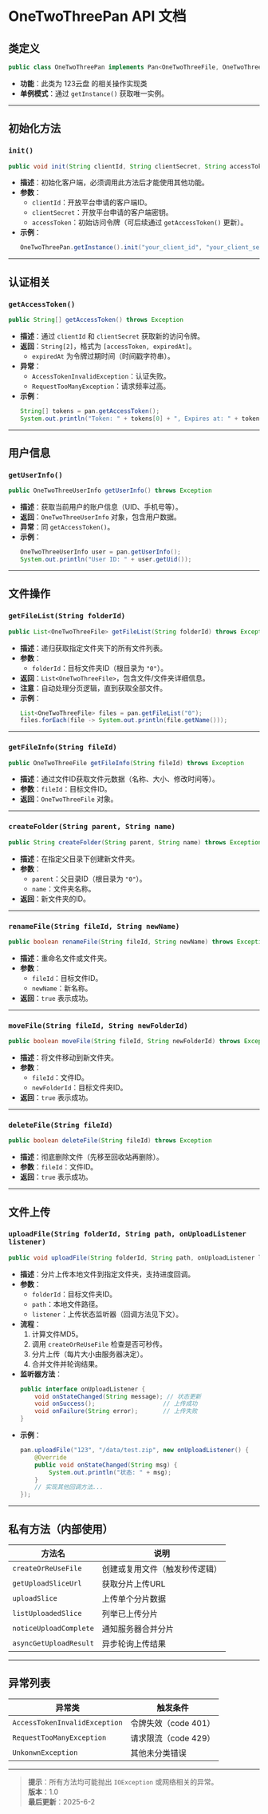 # OneTwoThreePan API 文档

## 类定义
```java
public class OneTwoThreePan implements Pan<OneTwoThreeFile, OneTwoThreeUserInfo>
```
- **功能**：此类为 123云盘 的相关操作实现类
- **单例模式**：通过 `getInstance()` 获取唯一实例。

---

## 初始化方法

### `init()`
```java
public void init(String clientId, String clientSecret, String accessToken)
```
- **描述**：初始化客户端，必须调用此方法后才能使用其他功能。
- **参数**：
    - `clientId`：开放平台申请的客户端ID。
    - `clientSecret`：开放平台申请的客户端密钥。
    - `accessToken`：初始访问令牌（可后续通过 `getAccessToken()` 更新）。
- **示例**：
  ```java
  OneTwoThreePan.getInstance().init("your_client_id", "your_client_secret", "initial_token");
  ```

---

## 认证相关

### `getAccessToken()`
```java
public String[] getAccessToken() throws Exception
```
- **描述**：通过 `clientId` 和 `clientSecret` 获取新的访问令牌。
- **返回**：`String[2]`，格式为 `[accessToken, expiredAt]`。
    - `expiredAt` 为令牌过期时间（时间戳字符串）。
- **异常**：
    - `AccessTokenInvalidException`：认证失败。
    - `RequestTooManyException`：请求频率过高。
- **示例**：
  ```java
  String[] tokens = pan.getAccessToken();
  System.out.println("Token: " + tokens[0] + ", Expires at: " + tokens[1]);
  ```

---

## 用户信息

### `getUserInfo()`
```java
public OneTwoThreeUserInfo getUserInfo() throws Exception
```
- **描述**：获取当前用户的账户信息（UID、手机号等）。
- **返回**：`OneTwoThreeUserInfo` 对象，包含用户数据。
- **异常**：同 `getAccessToken()`。
- **示例**：
  ```java
  OneTwoThreeUserInfo user = pan.getUserInfo();
  System.out.println("User ID: " + user.getUid());
  ```

---

## 文件操作

### `getFileList(String folderId)`
```java
public List<OneTwoThreeFile> getFileList(String folderId) throws Exception
```
- **描述**：递归获取指定文件夹下的所有文件列表。
- **参数**：
    - `folderId`：目标文件夹ID（根目录为 `"0"`）。
- **返回**：`List<OneTwoThreeFile>`，包含文件/文件夹详细信息。
- **注意**：自动处理分页逻辑，直到获取全部文件。
- **示例**：
  ```java
  List<OneTwoThreeFile> files = pan.getFileList("0");
  files.forEach(file -> System.out.println(file.getName()));
  ```

---

### `getFileInfo(String fileId)`
```java
public OneTwoThreeFile getFileInfo(String fileId) throws Exception
```
- **描述**：通过文件ID获取文件元数据（名称、大小、修改时间等）。
- **参数**：`fileId`：目标文件ID。
- **返回**：`OneTwoThreeFile` 对象。

---

### `createFolder(String parent, String name)`
```java
public String createFolder(String parent, String name) throws Exception
```
- **描述**：在指定父目录下创建新文件夹。
- **参数**：
    - `parent`：父目录ID（根目录为 `"0"`）。
    - `name`：文件夹名称。
- **返回**：新文件夹的ID。

---

### `renameFile(String fileId, String newName)`
```java
public boolean renameFile(String fileId, String newName) throws Exception
```
- **描述**：重命名文件或文件夹。
- **参数**：
    - `fileId`：目标文件ID。
    - `newName`：新名称。
- **返回**：`true` 表示成功。

---

### `moveFile(String fileId, String newFolderId)`
```java
public boolean moveFile(String fileId, String newFolderId) throws Exception
```
- **描述**：将文件移动到新文件夹。
- **参数**：
    - `fileId`：文件ID。
    - `newFolderId`：目标文件夹ID。
- **返回**：`true` 表示成功。

---

### `deleteFile(String fileId)`
```java
public boolean deleteFile(String fileId) throws Exception
```
- **描述**：彻底删除文件（先移至回收站再删除）。
- **参数**：`fileId`：文件ID。
- **返回**：`true` 表示成功。

---

## 文件上传

### `uploadFile(String folderId, String path, onUploadListener listener)`
```java
public void uploadFile(String folderId, String path, onUploadListener listener) throws Exception
```
- **描述**：分片上传本地文件到指定文件夹，支持进度回调。
- **参数**：
    - `folderId`：目标文件夹ID。
    - `path`：本地文件路径。
    - `listener`：上传状态监听器（回调方法见下文）。
- **流程**：
    1. 计算文件MD5。
    2. 调用 `createOrReUseFile` 检查是否可秒传。
    3. 分片上传（每片大小由服务器决定）。
    4. 合并文件并轮询结果。
- **监听器方法**：
  ```java
  public interface onUploadListener {
      void onStateChanged(String message); // 状态更新
      void onSuccess();                   // 上传成功
      void onFailure(String error);       // 上传失败
  }
  ```
- **示例**：
  ```java
  pan.uploadFile("123", "/data/test.zip", new onUploadListener() {
      @Override
      public void onStateChanged(String msg) {
          System.out.println("状态: " + msg);
      }
      // 实现其他回调方法...
  });
  ```

---

## 私有方法（内部使用）

| 方法名 | 说明 |
|--------|------|
| `createOrReUseFile` | 创建或复用文件（触发秒传逻辑） |
| `getUploadSliceUrl` | 获取分片上传URL |
| `uploadSlice` | 上传单个分片数据 |
| `listUploadedSlice` | 列举已上传分片 |
| `noticeUploadComplete` | 通知服务器合并分片 |
| `asyncGetUploadResult` | 异步轮询上传结果 |

---

## 异常列表

| 异常类 | 触发条件           |
|--------|----------------|
| `AccessTokenInvalidException` | 令牌失效（code 401） |
| `RequestTooManyException` | 请求限流（code 429） |
| `UnkonwnException` | 其他未分类错误        |

---

> **提示**：所有方法均可能抛出 `IOException` 或网络相关的异常。  
> **版本**：1.0  
> **最后更新**：2025-6-2